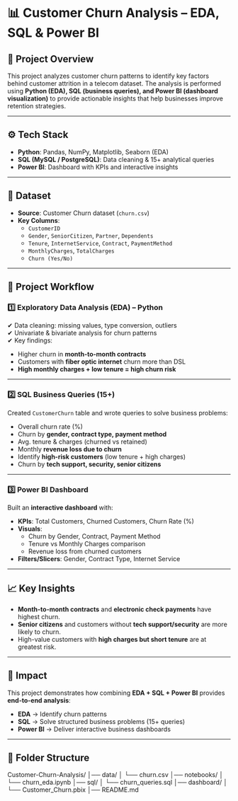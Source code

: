 # 📊 Customer Churn Analysis – EDA, SQL & Power BI

## 📌 Project Overview  
This project analyzes customer churn patterns to identify key factors behind customer attrition in a telecom dataset. The analysis is performed using **Python (EDA), SQL (business queries), and Power BI (dashboard visualization)** to provide actionable insights that help businesses improve retention strategies.

---

## ⚙️ Tech Stack  
- **Python**: Pandas, NumPy, Matplotlib, Seaborn (EDA)  
- **SQL (MySQL / PostgreSQL)**: Data cleaning & 15+ analytical queries  
- **Power BI**: Dashboard with KPIs and interactive insights  

---

## 📂 Dataset  
- **Source**: Customer Churn dataset (`churn.csv`)  
- **Key Columns**:  
  - `CustomerID`  
  - `Gender`, `SeniorCitizen`, `Partner`, `Dependents`  
  - `Tenure`, `InternetService`, `Contract`, `PaymentMethod`  
  - `MonthlyCharges`, `TotalCharges`  
  - `Churn (Yes/No)`  

---

## 🔎 Project Workflow  

### 1️⃣ Exploratory Data Analysis (EDA) – Python  
✔ Data cleaning: missing values, type conversion, outliers  
✔ Univariate & bivariate analysis for churn patterns  
✔ Key findings:  
- Higher churn in **month-to-month contracts**  
- Customers with **fiber optic internet** churn more than DSL  
- **High monthly charges + low tenure = high churn risk**

---

### 2️⃣ SQL Business Queries (15+)  
Created `CustomerChurn` table and wrote queries to solve business problems:  
- Overall churn rate (%)  
- Churn by **gender, contract type, payment method**  
- Avg. tenure & charges (churned vs retained)  
- Monthly **revenue loss due to churn**  
- Identify **high-risk customers** (low tenure + high charges)  
- Churn by **tech support, security, senior citizens**  

---

### 3️⃣ Power BI Dashboard  
Built an **interactive dashboard** with:  
- **KPIs**: Total Customers, Churned Customers, Churn Rate (%)  
- **Visuals**:  
  - Churn by Gender, Contract, Payment Method  
  - Tenure vs Monthly Charges comparison  
  - Revenue loss from churned customers  
- **Filters/Slicers**: Gender, Contract Type, Internet Service  

---

## 📈 Key Insights  
- **Month-to-month contracts** and **electronic check payments** have highest churn.  
- **Senior citizens** and customers without **tech support/security** are more likely to churn.  
- High-value customers with **high charges but short tenure** are at greatest risk.  

---

## 🚀 Impact  
This project demonstrates how combining **EDA + SQL + Power BI** provides **end-to-end analysis**:  
- **EDA** → Identify churn patterns  
- **SQL** → Solve structured business problems (15+ queries)  
- **Power BI** → Deliver interactive business dashboards  

---

## 📂 Folder Structure  
Customer-Churn-Analysis/
│── data/
│ └── churn.csv
│── notebooks/
│ └── churn_eda.ipynb
│── sql/
│ └── churn_queries.sql
│── dashboard/
│ └── Customer_Churn.pbix
│── README.md
